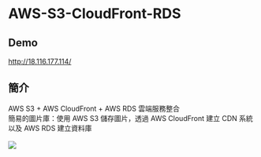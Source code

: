 # AWS-S3-CloudFront-RDS
## Demo
http://18.116.177.114/
## 簡介
AWS S3 + AWS CloudFront + AWS RDS 雲端服務整合 <br>
簡易的圖片庫：使用 AWS S3 儲存圖片，透過 AWS CloudFront 建立 CDN 系統以及 AWS RDS 建立資料庫 <br><br>
![](https://github.com/ttiverson3/AWS-S3-CloudFront-RDS/blob/master/flowchart.png)
